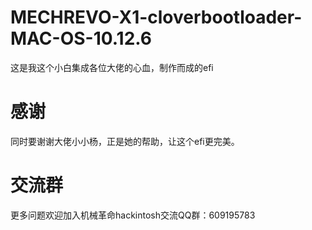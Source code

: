 # MECHREVO-X1-cloverbootloader-MAC-OS-10.12.6
这是我这个小白集成各位大佬的心血，制作而成的efi

# 感谢
同时要谢谢大佬小小杨，正是她的帮助，让这个efi更完美。
# 交流群
更多问题欢迎加入机械革命hackintosh交流QQ群：609195783
